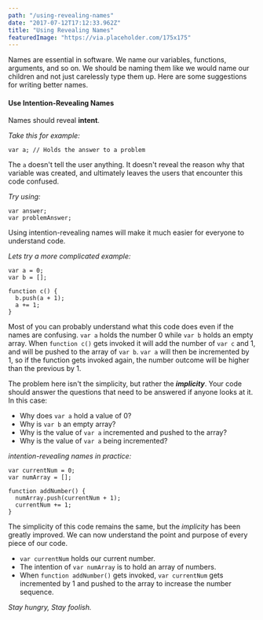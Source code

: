 ```yaml
---
path: "/using-revealing-names"
date: "2017-07-12T17:12:33.962Z"
title: "Using Revealing Names"
featuredImage: "https://via.placeholder.com/175x175"
---
```


Names are essential in software. We name our variables, functions, arguments, and so on. We should be naming them like we would name our children and not just carelessly type them up. Here are some suggestions for writing better names.

#### Use Intention-Revealing Names

Names should reveal **intent**.

*Take this for example:*

```
var a; // Holds the answer to a problem
```

The ```a``` doesn't tell the user anything. It doesn't reveal the reason why that variable was created, and ultimately leaves the users that encounter this code confused.

*Try using:*

```
var answer;
var problemAnswer;
```

Using intention-revealing names will make it much easier for everyone to understand code.

*Lets try a more complicated example:*

```
var a = 0;
var b = [];

function c() {
  b.push(a + 1);
  a += 1;
}
```

Most of you can probably understand what this code does even if the names are confusing. ```var a``` holds the number 0 while ```var b``` holds an empty array. When ```function c()``` gets invoked it will add the number of ```var c``` and 1, and will be pushed to the array of ```var b```. ```var a``` will then be incremented by 1, so if the function gets invoked again, the number outcome will be higher than the previous by 1.

The problem here isn't the simplicity, but rather the ***implicity***. Your code should answer the questions that need to be answered if anyone looks at it. In this case:

* Why does ```var a``` hold a value of 0?
* Why is ```var b``` an empty array?
* Why is the value of ```var a``` incremented and pushed to the array?
* Why is the value of ```var a``` being incremented?

*intention-revealing names in practice:*

```
var currentNum = 0;
var numArray = [];

function addNumber() {
  numArray.push(currentNum + 1);
  currentNum += 1;
}
```

The simplicity of this code remains the same, but the *implicity* has been greatly improved. We can now understand the point and purpose of every piece of our code.

* ```var currentNum``` holds our current number.
* The intention of ```var numArray``` is to hold an array of numbers.
* When ```function addNumber()``` gets invoked, ```var currentNum``` gets incremented by 1 and pushed to the array to increase the number sequence.



*Stay hungry, Stay foolish.*

